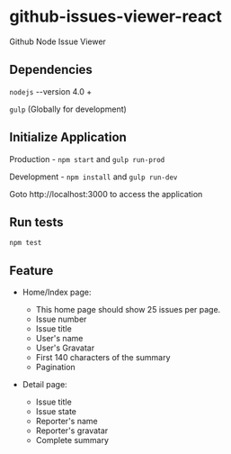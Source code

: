 # github-issues-viewer-react

 Github Node Issue Viewer

## Dependencies

`nodejs` --version 4.0 +

`gulp` (Globally for development)

## Initialize Application

Production - `npm start` and `gulp run-prod`

Development - `npm install` and `gulp run-dev`

Goto http://localhost:3000 to access the application

## Run tests

`npm test`

## Feature
* Home/Index page:
    * This home page should show 25 issues per page.
    *  Issue number
    * Issue title
    * User's name
    * User's Gravatar
    * First 140 characters of the summary
    * Pagination

* Detail page:
    * Issue title
    * Issue state
    * Reporter's name
    * Reporter's gravatar
    * Complete summary
